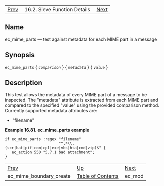 |     |     |     |
| --- | --- | --- |
| [Prev](sieve.ref.ec_mime_boundary_create)  | 16.2. Sieve Function Details |  [Next](sieve.ref.ec_mod) |

<a name="sieve.ref.ec_mime_parts"></a>
## Name

ec_mime_parts — test against metadata for each MIME part in a message

## Synopsis

`ec_mime_parts` { *`comparison`* } { *`metadata`* } { *`value`* }

<a name="idp30297376"></a>
## Description

This test allows the metadata of every MIME part of a message to be inspected. The "metadata" attribute is extracted from each MIME part and compared to the specified "value" using the provided comparison method. Currently supported metadata attributes are:

*   "filename"

<a name="example.ec_mime_parts"></a>

**Example 16.81. ec_mime_parts example**

```
if ec_mime_parts :regex "filename"
                        "^.*\\.(scr|bat|pif|com|cpl|exe|vbs|hta|cmd|zip)$" {
   ec_action 550 "5.7.1 bad attachment";
}
```


|     |     |     |
| --- | --- | --- |
| [Prev](sieve.ref.ec_mime_boundary_create)  | [Up](sieve.ref.files) |  [Next](sieve.ref.ec_mod) |
| ec_mime_boundary_create  | [Table of Contents](index) |  ec_mod |

